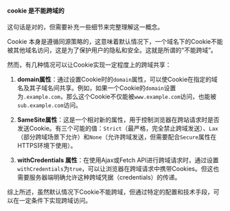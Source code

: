 

#### cookie 是不能跨域的 

这句话是对的，但需要补充一些细节来完整理解这一概念。

Cookie 本身是遵循同源策略的，这意味着默认情况下，一个域名下的Cookie不能被其他域名访问，这是为了保护用户的隐私和安全。这就是所谓的“不能跨域”。

然而，有几种情况可以让Cookie实现一定程度上的跨域共享：

1. **domain属性**：通过设置Cookie时的`domain`属性，可以使Cookie在指定的域名及其子域名间共享。例如，如果一个Cookie的`domain`设置为`.example.com`，那么这个Cookie不仅能被`www.example.com`访问，也能被`sub.example.com`访问。

2. **SameSite属性**：这是一个相对新的属性，用于控制浏览器在跨站请求时是否发送Cookie。有三个可能的值：`Strict`（最严格，完全禁止跨域发送）、`Lax`（部分跨域场景下允许）和`None`（允许跨域发送，但需要配合`Secure`属性在HTTPS环境下使用）。

3. **withCredentials 属性**：在使用Ajax或Fetch API进行跨域请求时，通过设置`withCredentials`为`true`，可以让浏览器在跨域请求中携带Cookies。但这也需要服务器端明确允许这种跨域凭据（credentials）的传递。

综上所述，虽然默认情况下Cookie不能跨域，但通过特定的配置和技术手段，可以在一定条件下实现跨域访问。